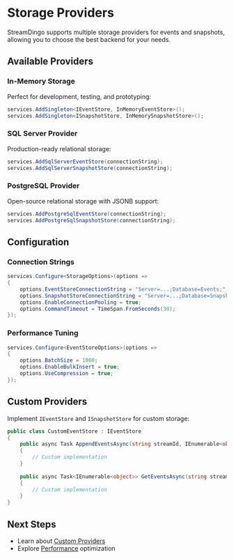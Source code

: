 # Storage Providers

StreamDingo supports multiple storage providers for events and snapshots, allowing you to choose the best backend for your needs.

## Available Providers

### In-Memory Storage
Perfect for development, testing, and prototyping:

```csharp
services.AddSingleton<IEventStore, InMemoryEventStore>();
services.AddSingleton<ISnapshotStore, InMemorySnapshotStore>();
```

### SQL Server Provider
Production-ready relational storage:

```csharp
services.AddSqlServerEventStore(connectionString);
services.AddSqlServerSnapshotStore(connectionString);
```

### PostgreSQL Provider
Open-source relational storage with JSONB support:

```csharp
services.AddPostgreSqlEventStore(connectionString);
services.AddPostgreSqlSnapshotStore(connectionString);
```

## Configuration

### Connection Strings
```csharp
services.Configure<StorageOptions>(options =>
{
    options.EventStoreConnectionString = "Server=...;Database=Events;";
    options.SnapshotStoreConnectionString = "Server=...;Database=Snapshots;";
    options.EnableConnectionPooling = true;
    options.CommandTimeout = TimeSpan.FromSeconds(30);
});
```

### Performance Tuning
```csharp
services.Configure<EventStoreOptions>(options =>
{
    options.BatchSize = 1000;
    options.EnableBulkInsert = true;
    options.UseCompression = true;
});
```

## Custom Providers

Implement `IEventStore` and `ISnapshotStore` for custom storage:

```csharp
public class CustomEventStore : IEventStore
{
    public async Task AppendEventsAsync(string streamId, IEnumerable<object> events)
    {
        // Custom implementation
    }
    
    public async Task<IEnumerable<object>> GetEventsAsync(string streamId, long fromVersion = 0)
    {
        // Custom implementation
    }
}
```

## Next Steps

- Learn about [Custom Providers](../advanced/custom-providers.md)
- Explore [Performance](../advanced/performance.md) optimization